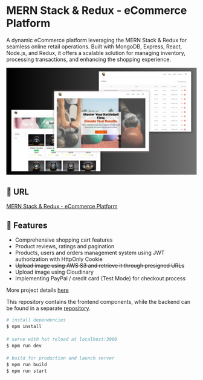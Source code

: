 # MERN Stack & Redux - eCommerce Platform

A dynamic eCommerce platform leveraging the MERN Stack & Redux for seamless online retail operations. Built with MongoDB, Express, React, Node.js, and Redux, it offers a scalable solution for managing inventory, processing transactions, and enhancing the shopping experience.

![test](https://raw.githubusercontent.com/Samuellaudev/samuellaudev/master/public/images/projects/Kettlebell_Gear_MERN_Stack.png?raw=true)

## 🔗 URL

[MERN Stack & Redux - eCommerce Platform](https://www.kettlebell-gear.com/)

## 🚀 Features

- Comprehensive shopping cart features
- Product reviews, ratings and pagination
- Products, users and orders management system using JWT authorization with HttpOnly Cookie
- ~~Upload image using AWS S3 and retrieve it through presigned URLs~~
- Upload image using Cloudinary
- Implementing PayPal / credit card (Test Mode) for checkout process

More project details [here](https://www.samuellau.dev/projects/mern-stack-kettlebell-gear)

This repository contains the frontend components, while the backend can be found in a separate [repository](https://github.com/Samuellaudev/kettlebell-gear-backend).

```bash
# install dependencies
$ npm install

# serve with hot reload at localhost:3000
$ npm run dev

# build for production and launch server
$ npm run build
$ npm run start
```
